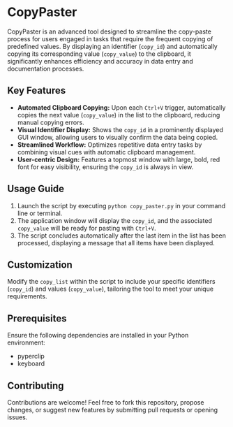 # CopyPaster

CopyPaster is an advanced tool designed to streamline the copy-paste process for users engaged in tasks that require the frequent copying of predefined values. By displaying an identifier (`copy_id`) and automatically copying its corresponding value (`copy_value`) to the clipboard, it significantly enhances efficiency and accuracy in data entry and documentation processes.

## Key Features

- **Automated Clipboard Copying:** Upon each `Ctrl+V` trigger, automatically copies the next value (`copy_value`) in the list to the clipboard, reducing manual copying errors.
- **Visual Identifier Display:** Shows the `copy_id` in a prominently displayed GUI window, allowing users to visually confirm the data being copied.
- **Streamlined Workflow:** Optimizes repetitive data entry tasks by combining visual cues with automatic clipboard management.
- **User-centric Design:** Features a topmost window with large, bold, red font for easy visibility, ensuring the `copy_id` is always in view.

## Usage Guide

1. Launch the script by executing `python copy_paster.py` in your command line or terminal.
2. The application window will display the `copy_id`, and the associated `copy_value` will be ready for pasting with `Ctrl+V`.
3. The script concludes automatically after the last item in the list has been processed, displaying a message that all items have been displayed.

## Customization

Modify the `copy_list` within the script to include your specific identifiers (`copy_id`) and values (`copy_value`), tailoring the tool to meet your unique requirements.

## Prerequisites

Ensure the following dependencies are installed in your Python environment:
- pyperclip
- keyboard

## Contributing

Contributions are welcome! Feel free to fork this repository, propose changes, or suggest new features by submitting pull requests or opening issues.

